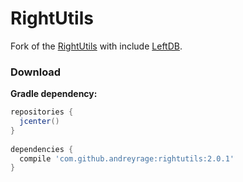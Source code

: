 RightUtils
==========
Fork of the [RightUtils](https://github.com/manfenixhome/RightUtils) with include [LeftDB](https://github.com/AndreyRage/LeftDB-android).

### Download
**Gradle dependency:**
``` groovy
repositories {
  jcenter()
}
    
dependencies {
  compile 'com.github.andreyrage:rightutils:2.0.1'
}
```
